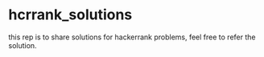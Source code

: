 # hcrrank_solutions
this rep is to share solutions for hackerrank problems,
feel free to refer the solution.
